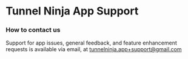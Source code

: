Tunnel Ninja App Support
===============================

### How to contact us

Support for app issues, general feedback, and feature enhancement requests is available via email, at tunnelninja.app+support@gmail.com

